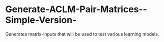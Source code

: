 Generate-ACLM-Pair-Matrices--Simple-Version-
============================================

Generates matrix-inputs that will be used to test various learning models.
